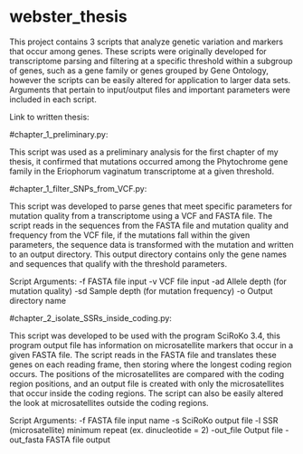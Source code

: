 # webster_thesis
This project contains 3 scripts that analyze genetic variation and markers that occur among genes. These scripts were originally developed for transcriptome parsing and filtering at a specific threshold within a subgroup of genes, such as a gene family or genes grouped by Gene Ontology, however the scripts can be easily altered for application to larger data sets. Arguments that pertain to input/output files and important parameters were included in each script.

Link to written thesis:

#chapter_1_preliminary.py:

This script was used as a preliminary analysis for the first chapter of my thesis, it confirmed that mutations occurred among the Phytochrome gene family in the Eriophorum vaginatum transcriptome at a given threshold.

#chapter_1_filter_SNPs_from_VCF.py:

This script was developed to parse genes that meet specific parameters for mutation quality from a transcriptome using a VCF and FASTA file. The script reads in the sequences from the FASTA file and mutation quality and frequency from the VCF file, if the mutations fall within the given parameters, the sequence data is transformed with the mutation and written to an output directory. This output directory contains only the gene names and sequences that qualify with the threshold parameters.

Script Arguments: -f FASTA file input -v VCF file input -ad Allele depth (for mutation quality) -sd Sample depth (for mutation frequency) -o Output directory name

#chapter_2_isolate_SSRs_inside_coding.py:

This script was developed to be used with the program SciRoKo 3.4, this program output file has information on microsatellite markers that occur in a given FASTA file. The script reads in the FASTA file and translates these genes on each reading frame, then storing where the longest coding region occurs. The positions of the microsatellites are compared with the coding region positions, and an output file is created with only the microsatellites that occur inside the coding regions. The script can also be easily altered the look at microsatellites outside the coding regions.

Script Arguments: -f FASTA file input name -s SciRoKo output file -l SSR (microsatellite) minimum repeat (ex. dinucleotide = 2) -out_file Output file -out_fasta FASTA file output
